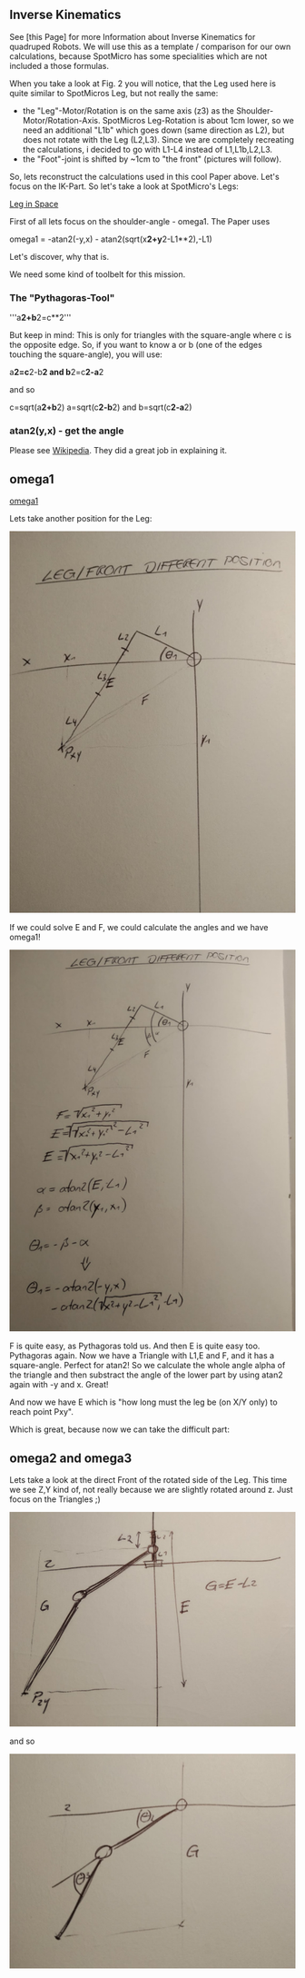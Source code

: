 ## Inverse Kinematics

See [this Page] for more Information about Inverse Kinematics for quadruped Robots.
We will use this as a template / comparison for our own calculations, because
SpotMicro has some specialities which are not included a those formulas.

When you take a look at Fig. 2 you will notice, that the Leg used here is quite similar to 
SpotMicros Leg, but not really the same:

- the "Leg"-Motor/Rotation is on the same axis (z3) as the Shoulder-Motor/Rotation-Axis.
  SpotMicros Leg-Rotation is about 1cm lower, so we need an additional "L1b" which goes down (same direction as L2),
  but does not rotate with the Leg (L2,L3). Since we are completely recreating the calculations, i decided to go with
  L1-L4 instead of L1,L1b,L2,L3. 
- the "Foot"-joint is shifted by ~1cm to "the front" (pictures will follow). 

So, lets reconstruct the calculations used in this cool Paper above. 
Let's focus on the IK-Part.
So let's take a look at SpotMicro's Legs:

[Leg in Space](../Images/leg_in_space.jpg)

First of all lets focus on the shoulder-angle - omega1.
The Paper uses

omega1 = -atan2(-y,x) - atan2(sqrt(x**2+y**2-L1**2),-L1)

Let's discover, why that is.

We need some kind of toolbelt for this mission.

### The "Pythagoras-Tool"

'''a**2+b**2=c**2'''

But keep in mind: This is only for triangles with the square-angle where c is the opposite edge.
So, if you want to know a or b (one of the edges touching the square-angle), you will use:

a**2=c**2-b**2 and b**2=c**2-a**2

and so

c=sqrt(a**2+b**2)
a=sqrt(c**2-b**2) and b=sqrt(c**2-a**2)

### atan2(y,x) - get the angle

Please see [Wikipedia](https://en.wikipedia.org/wiki/Atan2). They did a great job in explaining it. 

## omega1

[omega1](../Images/leg_front.jpg)

Lets take another position for the Leg:

![omega1](../Images/leg_front_notsolved.jpg)

If we could solve E and F, we could calculate the angles and we have omega1!

![omega1](../Images/leg_front_solved.jpg)

F is quite easy, as Pythagoras told us. And then E is quite easy too. Pythagoras again. 
Now we have a Triangle with L1,E and F, and it has a square-angle. Perfect for atan2!
So we calculate the whole angle alpha of the triangle and then substract the angle 
of the lower part by using atan2 again with -y and x. Great!

And now we have E which is "how long must the leg be (on X/Y only) to reach point Pxy".

Which is great, because now we can take the difficult part:

## omega2 and omega3

Lets take a look at the direct Front of the rotated side of the Leg. This time we see Z,Y kind of, not really because we are slightly rotated around z. Just focus on the Triangles ;)

![side](../Images/leg_side.jpg)

and so

![side](../Images/leg_side_2.jpg)
















